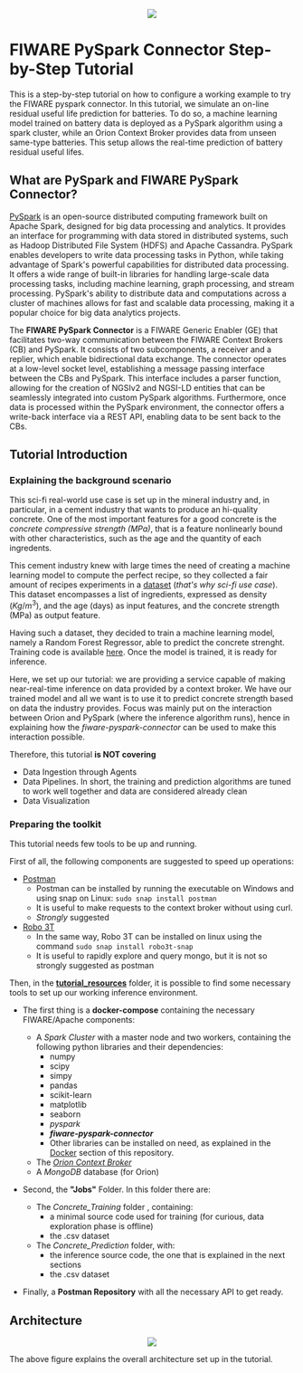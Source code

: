 <p align="center">
  <a href="https://www.fiware.org/developers"><img  src="https://fiware.github.io/tutorials.IoT-over-MQTT/img/fiware.png"></a>
</p>

# FIWARE PySpark Connector Step-by-Step Tutorial

This is a step-by-step tutorial on how to configure a working example to try the FIWARE pyspark connector. In this tutorial, we simulate an on-line  residual useful life prediction for batteries. To do so, a machine learning model trained on battery data is deployed as a PySpark algorithm using a spark cluster, while an Orion Context Broker provides data from unseen same-type batteries. This setup allows the real-time prediction of battery residual useful lifes.


## What are PySpark and FIWARE PySpark Connector?

[PySpark](https://spark.apache.org/docs/latest/api/python/) is an open-source distributed computing framework built on Apache Spark, designed for big data processing and analytics. It provides an interface for programming with data stored in distributed systems, such as Hadoop Distributed File System (HDFS) and Apache Cassandra. PySpark enables developers to write data processing tasks in Python, while taking advantage of Spark's powerful capabilities for distributed data processing. It offers a wide range of built-in libraries for handling large-scale data processing tasks, including machine learning, graph processing, and stream processing. PySpark's ability to distribute data and computations across a cluster of machines allows for fast and scalable data processing, making it a popular choice for big data analytics projects.

The **FIWARE PySpark Connector** is a FIWARE Generic Enabler (GE) that facilitates two-way communication between the FIWARE Context Brokers (CB) and PySpark. It consists of two subcomponents, a receiver and a replier, which enable bidirectional data exchange. The connector operates at a low-level socket level, establishing a message passing interface between the CBs and PySpark. This interface includes a parser function, allowing for the creation of NGSIv2 and NGSI-LD entities that can be seamlessly integrated into custom PySpark algorithms. Furthermore, once data is processed within the PySpark environment, the connector offers a write-back interface via a REST API, enabling data to be sent back to the CBs.


## Tutorial Introduction

### Explaining the background scenario

This sci-fi real-world use case is set up in the mineral industry and, in particular, in a cement industry that wants to produce an hi-quality concrete. One of the most important features for a good concrete is the *concrete compressive strength (MPa)*, that is a feature nonlinearly bound with other characteristics, such as the age and the quantity of each ingredents.

This cement industry knew with large times the need of creating a machine learning model to compute the perfect recipe, so they collected a fair amount of recipes experiments in a [dataset](https://www.kaggle.com/datasets/vinayakshanawad/cement-manufacturing-concrete-dataset) (*that's why sci-fi use case*). This dataset encompasses a list of ingredients, expressed as density ($Kg/m^3$), and the age (days) as input features, and the concrete strength (MPa) as output feature.

Having such a dataset, they decided to train a machine learning model, namely a Random Forest Regressor, able to predict the concrete strenght. Training code is available [here](https://github.com/Engineering-Research-and-Development/fiware-orion-pyspark-connector/tree/step-by-step/tutorial_resources/jobs/Concrete_Training). Once the model is trained, it is ready for inference.

Here, we set up our tutorial: we are providing a service capable of making near-real-time inference on data provided by a context broker. We have our trained model and all we want is to use it to predict concrete strength based on data the industry provides. Focus was mainly put on the interaction between Orion and PySpark (where the inference algorithm runs), hence in explaining how the *fiware-pyspark-connector* can be used to make this interaction possible.

Therefore, this tutorial **is NOT covering**
- Data Ingestion through Agents
- Data Pipelines. In short, the training and prediction algorithms are tuned to work well together and data are considered already clean
- Data Visualization


### Preparing the toolkit

This tutorial needs few tools to be up and running.

First of all, the following components are suggested to speed up operations:
- [Postman](https://www.postman.com/)
  - Postman can be installed by running the executable on Windows and using snap on Linux: `sudo snap install postman`
  - It is useful to make requests to the context broker without using curl.
  - *Strongly* suggested
- [Robo 3T](https://robomongo.org/)
  - In the same way, Robo 3T can be installed on linux using the command `sudo snap install robo3t-snap`
  - It is useful to rapidly explore and query mongo, but it is not so strongly suggested as postman


Then, in the [**tutorial_resources**](https://github.com/Engineering-Research-and-Development/fiware-orion-pyspark-connector/tree/step-by-step/tutorial_resources) folder, it is possible to find some necessary tools to set up our working inference environment.

- The first thing is a **docker-compose** containing the necessary FIWARE/Apache components:
  - A *Spark Cluster* with a master node and two workers, containing the following python libraries and their dependencies:
      - numpy
      - scipy
      - simpy
      - pandas
      - scikit-learn
      - matplotlib
      - seaborn
      - *pyspark*
      - ***fiware-pyspark-connector***
      - Other libraries can be installed on need, as explained in the [Docker](https://github.com/Engineering-Research-and-Development/fiware-orion-pyspark-connector/blob/step-by-step/docs/docker.md) section of this repository.
  - The [*Orion Context Broker*](https://fiware-orion.readthedocs.io/en/master/)
  - A *MongoDB* database (for Orion)

- Second, the **"Jobs"** Folder. In this folder there are:
  - The *Concrete_Training* folder , containing:
    - a minimal source code used for training (for curious, data exploration phase is offline)
    - the .csv dataset
  - The *Concrete_Prediction* folder, with:
    - the inference source code, the one that is explained in the next sections
    - the .csv dataset
  
- Finally, a **Postman Repository** with all the necessary API to get ready.


## Architecture

<p align="center">
  <img  src="https://github.com/Engineering-Research-and-Development/fiware-orion-pyspark-connector/assets/103200695/2a975b11-60d7-43a4-b6f9-626f8a1ef273">
</p>

The above figure explains the overall architecture set up in the tutorial.

